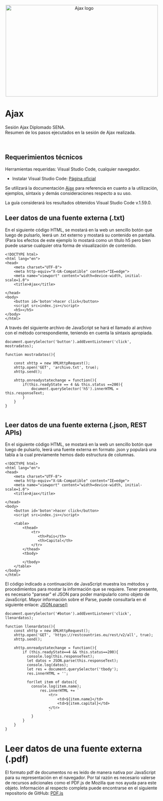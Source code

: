 <p align="center">
  <a href="https://www.w3schools.com/xml/ajax_intro.asp">
    <img src="https://i.postimg.cc/5yW5rqHg/unnamed.jpg" alt="Ajax logo" width="500" height="300">
  </a>
</p>

# Ajax
Sesión Ajax Diplomado SENA.
<br>
Resumen de los pasos ejecutados en la sesión de Ajax realizada.

<br>

## Requerimientos técnicos

Herramientas requeridas: Visual Studio Code, cualquier navegador.

- Instalar Visual Studio Code: [Página oficial](https://code.visualstudio.com/Download)

Se utilizará la documentación [Ajax](https://www.w3schools.com/xml/ajax_intro.asp) para referencia en cuanto a la utilización, ejemplos, síntaxis y demás consideraciones respecto a su uso.

La guía considerará los resultados obtenidos Visual Studio Code v.1.59.0.

## Leer datos de una fuente externa (.txt)

En el siguiente código HTML, se mostará en la web un sencillo botón que luego de pulsarlo, leerá un .txt externo y mostará su contenido en pantalla. (Para los efectos de este ejemplo lo mostará como un título h5 pero bien puede usarse cualquier otra forma de visualización de contenido.

```
<!DOCTYPE html>
<html lang="en">
<head>
    <meta charset="UTF-8">
    <meta http-equiv="X-UA-Compatible" content="IE=edge">
    <meta name="viewport" content="width=device-width, initial-scale=1.0">
    <title>Ajax</title>
    
</head>
<body>
    <button id='boton'>hacer click</button>
    <script src=index.js></script>
    <h5></h5>
</body>
</html>
```

A través del siguiente archivo de JavaScript se hará el llamado al archivo con el método correspondiente, teniendo en cuenta la síntaxis apropiada.

```
document.querySelector('button').addEventListener('click', mostradatos);

function mostradatos(){
 
    const xhttp = new XMLHttpRequest(); 
    xhttp.open('GET', 'archivo.txt', true); 
    xhttp.send();
    
    xhttp.onreadystatechange = function(){
        if(this.readyState == 4 && this.status ==200){          
            document.querySelector('h5').innerHTML = this.responseText;
        }                        
    }
}  
    
```

## Leer datos de una fuente externa (.json, REST APIs)

En el siguiente código HTML, se mostará en la web un sencillo botón que luego de pulsarlo, leerá una fuente externa en formato .json y populará una tabla a la cual previamente hemos dado estructura de columnas.

```
<!DOCTYPE html>
<html lang="en">
<head>
    <meta charset="UTF-8">
    <meta http-equiv="X-UA-Compatible" content="IE=edge">
    <meta name="viewport" content="width=device-width, initial-scale=1.0">
    <title>Ajax</title>
    
</head>
<body>
    <button id='boton'>hacer click</button>
    <script src=index.js></script>
    
    <table>
        <thead>
            <tr>
               <th>País</th> 
               <th>Capital</th>
            </tr>
        </thead>
        <tbody>

        </tbody>
    </table>
</body>
</html>
```

El código indicado a continuación de JavaScript muestra los métodos y procedimientos para mostar la información que se requiere. Tener presente, es necesario "parsear" el JSON para poder manipularlo como objeto de JavaScript. Mayor información sobre el Parse, puede consultarla en el siguiente enlace: [JSON.parse()](https://www.w3schools.com/js/js_json_parse.asp)

```
document.querySelector('#boton').addEventListener('click', llenardatos);

function llenardatos(){
    const xhttp = new XMLHttpRequest();
    xhttp.open('GET', 'https://restcountries.eu/rest/v2/all', true);
    xhttp.send();

    xhttp.onreadystatechange = function(){
        if (this.readyState==4 && this.status==200){
          console.log(this.responseText);
          let datos = JSON.parse(this.responseText);   
          console.log(datos);
          let res = document.querySelector('tbody');
          res.innerHTML = '';

          for(let item of datos){ 
            console.log(item.name);
                res.innerHTML += `
                    <tr>
                        <td>${item.name}</td>
                        <td>${item.capital}</td>
                    </tr>
                    `
            }
        }
    }
}
```

# Leer datos de una fuente externa (.pdf)

El formato pdf de documentos no es leído de manera nativa por JavaScript para su representación en el navegador. Por tal razón es necesario valerse de recursos adicionales como el PDF.js de Mozilla que nos ayuda para este objeto. 
Información al respecto completa puede encontrarse en el siguiente repositorio de GitHub: [PDF.js](https://github.com/mozilla/pdf.js)
